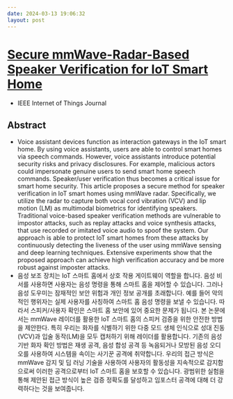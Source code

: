 ```yaml
---
date: 2024-03-13 19:06:32
layout: post
---
```


# [Secure mmWave-Radar-Based Speaker Verification for IoT Smart Home](https://ieeexplore.ieee.org/document/9193961)
- IEEE Internet of Things Journal

## Abstract
- Voice assistant devices function as interaction gateways in the IoT smart home. By using voice assistants, users are able to control smart homes via speech commands. However, voice assistants introduce potential security risks and privacy disclosures. For example, malicious actors could impersonate genuine users to send smart home speech commands. Speaker/user verification thus becomes a critical issue for smart home security. This article proposes a secure method for speaker verification in IoT smart homes using mmWave radar. Specifically, we utilize the radar to capture both vocal cord vibration (VCV) and lip motion (LM) as multimodal biometrics for identifying speakers. Traditional voice-based speaker verification methods are vulnerable to impostor attacks, such as replay attacks and voice synthesis attacks, that use recorded or imitated voice audio to spoof the system. Our approach is able to protect IoT smart homes from these attacks by continuously detecting the liveness of the user using mmWave sensing and deep learning techniques. Extensive experiments show that the proposed approach can achieve high verification accuracy and be more robust against imposter attacks.
- 음성 보조 장치는 IoT 스마트 홈에서 상호 작용 게이트웨이 역할을 합니다. 음성 비서를 사용하면 사용자는 음성 명령을 통해 스마트 홈을 제어할 수 있습니다. 그러나 음성 도우미는 잠재적인 보안 위험과 개인 정보 공개를 초래합니다. 예를 들어 악의적인 행위자는 실제 사용자를 사칭하여 스마트 홈 음성 명령을 보낼 수 있습니다. 따라서 스피커/사용자 확인은 스마트 홈 보안에 있어 중요한 문제가 됩니다. 본 논문에서는 mmWave 레이더를 활용한 IoT 스마트 홈의 스피커 검증을 위한 안전한 방법을 제안한다. 특히 우리는 화자를 식별하기 위한 다중 모드 생체 인식으로 성대 진동(VCV)과 입술 동작(LM)을 모두 캡처하기 위해 레이더를 활용합니다. 기존의 음성 기반 화자 확인 방법은 재생 공격, 음성 합성 공격 등 녹음되거나 모방된 음성 오디오를 사용하여 시스템을 속이는 사기꾼 공격에 취약합니다. 우리의 접근 방식은 mmWave 감지 및 딥 러닝 기술을 사용하여 사용자의 활동성을 지속적으로 감지함으로써 이러한 공격으로부터 IoT 스마트 홈을 보호할 수 있습니다. 광범위한 실험을 통해 제안된 접근 방식이 높은 검증 정확도를 달성하고 임포스터 공격에 대해 더 강력하다는 것을 보여줍니다.
